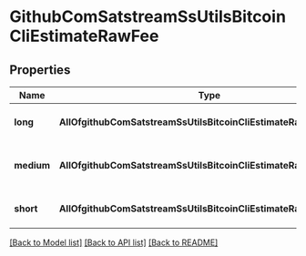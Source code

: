 # GithubComSatstreamSsUtilsBitcoinCliEstimateRawFee

## Properties
Name | Type | Description | Notes
------------ | ------------- | ------------- | -------------
**long** | **AllOfgithubComSatstreamSsUtilsBitcoinCliEstimateRawFeeLong** | Estimate for long time horizon | [optional] 
**medium** | **AllOfgithubComSatstreamSsUtilsBitcoinCliEstimateRawFeeMedium** | Estimate for medium time horizon | [optional] 
**short** | **AllOfgithubComSatstreamSsUtilsBitcoinCliEstimateRawFeeShort** | Estimate for short time horizon | [optional] 

[[Back to Model list]](../README.md#documentation-for-models) [[Back to API list]](../README.md#documentation-for-api-endpoints) [[Back to README]](../README.md)

